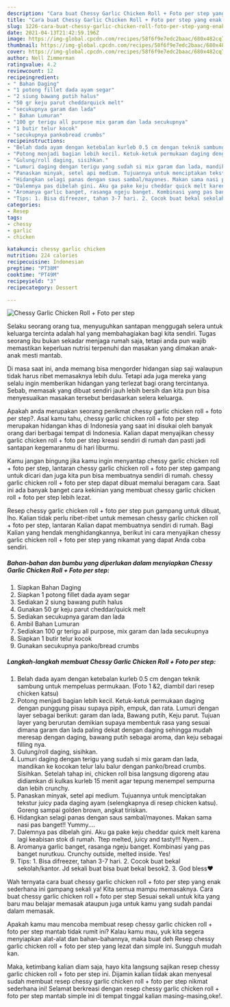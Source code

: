 ```yaml
---
description: "Cara buat Chessy Garlic Chicken Roll + Foto per step yang enak dan Mudah Dibuat"
title: "Cara buat Chessy Garlic Chicken Roll + Foto per step yang enak dan Mudah Dibuat"
slug: 1226-cara-buat-chessy-garlic-chicken-roll-foto-per-step-yang-enak-dan-mudah-dibuat
date: 2021-04-13T21:42:59.196Z
image: https://img-global.cpcdn.com/recipes/58f6f9e7edc2baac/680x482cq70/chessy-garlic-chicken-roll-foto-per-step-foto-resep-utama.jpg
thumbnail: https://img-global.cpcdn.com/recipes/58f6f9e7edc2baac/680x482cq70/chessy-garlic-chicken-roll-foto-per-step-foto-resep-utama.jpg
cover: https://img-global.cpcdn.com/recipes/58f6f9e7edc2baac/680x482cq70/chessy-garlic-chicken-roll-foto-per-step-foto-resep-utama.jpg
author: Nell Zimmerman
ratingvalue: 4.2
reviewcount: 12
recipeingredient:
- " Bahan Daging"
- "1 potong fillet dada ayam segar"
- "2 siung bawang putih halus"
- "50 gr keju parut cheddarquick melt"
- "secukupnya garam dan lada"
- " Bahan Lumuran"
- "100 gr terigu all purpose mix garam dan lada secukupnya"
- "1 butir telur kocok"
- "secukupnya pankobread crumbs"
recipeinstructions:
- "Belah dada ayam dengan ketebalan kurleb 0.5 cm dengan teknik sambung untuk mempeluas permukaan. (Foto 1 &amp;2, diambil dari resep chicken katsu)"
- "Potong menjadi bagian lebih kecil. Ketuk-ketuk permukaan daging dengan punggung pisau supaya pipih, empuk, dan rata. Lumuri dengan layer sebagai berikut: garam dan lada, Bawang putih, Keju parut. Tujuan layer yang berurutan demikian supaya membentuk rasa yang sesuai dimana garam dan lada paling dekat dengan daging sehingga mudah meresap dengan daging, bawang putih sebagai aroma, dan keju sebagai filling nya."
- "Gulung/roll daging, sisihkan."
- "Lumuri daging dengan terigu yang sudah si mix garam dan lada, mandikan ke kocokan telur lalu balur dengan panko/bread crumbs. Sisihkan. Setelah tahap ini, chicken roll bisa langsung digoreng atau didiamkan di kulkas kurleb 15 menit agar tepung menempel sempurna dan lebih crunchy."
- "Panaskan minyak, setel api medium. Tujuannya untuk menciptakan tekstur juicy pada daging ayam (selengkapnya di resep chicken katsu). Goreng sampai golden brown, angkat tiriskan."
- "Hidangkan selagi panas dengan saus sambal/mayones. Makan sama nasi pas banget!! Yummy...."
- "Dalemnya pas dibelah gini. Aku ga pake keju cheddar quick melt karena lagi keabisan stok di rumah. Ttep melted, juicy and tasty!!! Nyem..."
- "Aromanya garlic banget, rasanga ngeju banget. Kombinasi yang pas banget nurutkuu. Crunchy outside, melted inside. Yes!"
- "Tips: 1. Bisa difreezer, tahan 3-7 hari. 2. Cocok buat bekal sekolah/kantor. Jd sekali buat bisa buat bekal besok2. 3. God bless♥"
categories:
- Resep
tags:
- chessy
- garlic
- chicken

katakunci: chessy garlic chicken 
nutrition: 224 calories
recipecuisine: Indonesian
preptime: "PT38M"
cooktime: "PT49M"
recipeyield: "3"
recipecategory: Dessert

---
```



![Chessy Garlic Chicken Roll + Foto per step](https://img-global.cpcdn.com/recipes/58f6f9e7edc2baac/680x482cq70/chessy-garlic-chicken-roll-foto-per-step-foto-resep-utama.jpg)

Selaku seorang orang tua, menyuguhkan santapan menggugah selera untuk keluarga tercinta adalah hal yang membahagiakan bagi kita sendiri. Tugas seorang ibu bukan sekadar menjaga rumah saja, tetapi anda pun wajib memastikan keperluan nutrisi terpenuhi dan masakan yang dimakan anak-anak mesti mantab.

Di masa  saat ini, anda memang bisa mengorder hidangan siap saji walaupun tidak harus ribet memasaknya lebih dulu. Tetapi ada juga mereka yang selalu ingin memberikan hidangan yang terlezat bagi orang tercintanya. Sebab, memasak yang dibuat sendiri jauh lebih bersih dan kita pun bisa menyesuaikan masakan tersebut berdasarkan selera keluarga. 



Apakah anda merupakan seorang penikmat chessy garlic chicken roll + foto per step?. Asal kamu tahu, chessy garlic chicken roll + foto per step merupakan hidangan khas di Indonesia yang saat ini disukai oleh banyak orang dari berbagai tempat di Indonesia. Kalian dapat menyajikan chessy garlic chicken roll + foto per step kreasi sendiri di rumah dan pasti jadi santapan kegemaranmu di hari liburmu.

Kamu jangan bingung jika kamu ingin menyantap chessy garlic chicken roll + foto per step, lantaran chessy garlic chicken roll + foto per step gampang untuk dicari dan juga kita pun bisa membuatnya sendiri di rumah. chessy garlic chicken roll + foto per step dapat dibuat memalui beragam cara. Saat ini ada banyak banget cara kekinian yang membuat chessy garlic chicken roll + foto per step lebih lezat.

Resep chessy garlic chicken roll + foto per step pun gampang untuk dibuat, lho. Kalian tidak perlu ribet-ribet untuk memesan chessy garlic chicken roll + foto per step, lantaran Kalian dapat membuatnya sendiri di rumah. Bagi Kalian yang hendak menghidangkannya, berikut ini cara menyajikan chessy garlic chicken roll + foto per step yang nikamat yang dapat Anda coba sendiri.

<!--inarticleads1-->

##### Bahan-bahan dan bumbu yang diperlukan dalam menyiapkan Chessy Garlic Chicken Roll + Foto per step:

1. Siapkan  Bahan Daging
1. Siapkan 1 potong fillet dada ayam segar
1. Sediakan 2 siung bawang putih halus
1. Gunakan 50 gr keju parut cheddar/quick melt
1. Sediakan secukupnya garam dan lada
1. Ambil  Bahan Lumuran
1. Sediakan 100 gr terigu all purpose, mix garam dan lada secukupnya
1. Siapkan 1 butir telur kocok
1. Gunakan secukupnya panko/bread crumbs




<!--inarticleads2-->

##### Langkah-langkah membuat Chessy Garlic Chicken Roll + Foto per step:

1. Belah dada ayam dengan ketebalan kurleb 0.5 cm dengan teknik sambung untuk mempeluas permukaan. (Foto 1 &amp;2, diambil dari resep chicken katsu)
1. Potong menjadi bagian lebih kecil. Ketuk-ketuk permukaan daging dengan punggung pisau supaya pipih, empuk, dan rata. Lumuri dengan layer sebagai berikut: garam dan lada, Bawang putih, Keju parut. Tujuan layer yang berurutan demikian supaya membentuk rasa yang sesuai dimana garam dan lada paling dekat dengan daging sehingga mudah meresap dengan daging, bawang putih sebagai aroma, dan keju sebagai filling nya.
1. Gulung/roll daging, sisihkan.
1. Lumuri daging dengan terigu yang sudah si mix garam dan lada, mandikan ke kocokan telur lalu balur dengan panko/bread crumbs. Sisihkan. Setelah tahap ini, chicken roll bisa langsung digoreng atau didiamkan di kulkas kurleb 15 menit agar tepung menempel sempurna dan lebih crunchy.
1. Panaskan minyak, setel api medium. Tujuannya untuk menciptakan tekstur juicy pada daging ayam (selengkapnya di resep chicken katsu). Goreng sampai golden brown, angkat tiriskan.
1. Hidangkan selagi panas dengan saus sambal/mayones. Makan sama nasi pas banget!! Yummy....
1. Dalemnya pas dibelah gini. Aku ga pake keju cheddar quick melt karena lagi keabisan stok di rumah. Ttep melted, juicy and tasty!!! Nyem...
1. Aromanya garlic banget, rasanga ngeju banget. Kombinasi yang pas banget nurutkuu. Crunchy outside, melted inside. Yes!
1. Tips: 1. Bisa difreezer, tahan 3-7 hari. 2. Cocok buat bekal sekolah/kantor. Jd sekali buat bisa buat bekal besok2. 3. God bless♥




Wah ternyata cara buat chessy garlic chicken roll + foto per step yang enak sederhana ini gampang sekali ya! Kita semua mampu memasaknya. Cara buat chessy garlic chicken roll + foto per step Sesuai sekali untuk kita yang baru mau belajar memasak ataupun juga untuk kamu yang sudah pandai dalam memasak.

Apakah kamu mau mencoba membuat resep chessy garlic chicken roll + foto per step mantab tidak rumit ini? Kalau kamu mau, yuk kita segera menyiapkan alat-alat dan bahan-bahannya, maka buat deh Resep chessy garlic chicken roll + foto per step yang lezat dan simple ini. Sungguh mudah kan. 

Maka, ketimbang kalian diam saja, hayo kita langsung sajikan resep chessy garlic chicken roll + foto per step ini. Dijamin kalian tiidak akan menyesal sudah membuat resep chessy garlic chicken roll + foto per step nikmat sederhana ini! Selamat berkreasi dengan resep chessy garlic chicken roll + foto per step mantab simple ini di tempat tinggal kalian masing-masing,oke!.


